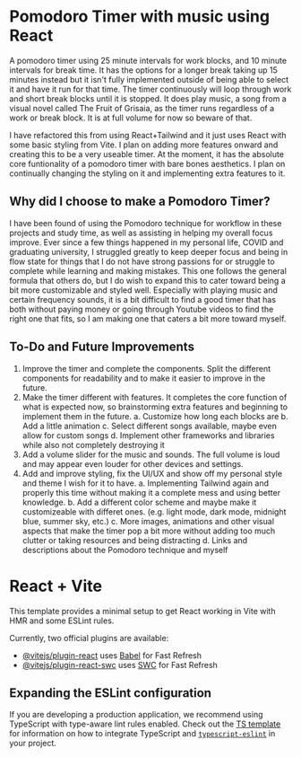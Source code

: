 # Pomodoro Timer with music using React

A pomodoro timer using 25 minute intervals for work blocks, and 10 minute intervals for break time. It has the options for a longer break taking up 15 minutes instead but it isn't fully implemented outside of being able to select it and have it run for that time. The timer continuously will loop through work and short break blocks until it is stopped. It does play music, a song from a visual novel called The Fruit of Grisaia, as the timer runs regardless of a work or break block. It is at full volume for now so beware of that.

I have refactored this from using React+Tailwind and it just uses React with some basic styling from Vite. I plan on adding more features onward and creating this to be a very useable timer. At the moment, it has the absolute core funtionality of a pomodoro timer with bare bones aesthetics. I plan on continually changing the styling on it and implementing extra features to it.

## Why did I choose to make a Pomodoro Timer?
I have been found of using the Pomodoro technique for workflow in these projects and study time, as well as assisting in helping my overall focus improve. Ever since a few things happened in my personal life, COVID and graduating university, I struggled greatly to keep deeper focus and being in flow state for things that I do not have strong passions for or struggle to complete while learning and making mistakes. This one follows the general formula that others do, but I do wish to expand this to cater toward being a bit more customizable and styled well. Especially with playing music and certain frequency sounds, it is a bit difficult to find a good timer that has both without paying money or going through Youtube videos to find the right one that fits, so I am making one that caters a bit more toward myself.

## To-Do and Future Improvements
1. Improve the timer and complete the components. Split the different components for readability and to make it easier to improve in the future.
2. Make the timer different with features. It completes the core function of what is expected now, so brainstorming extra features and beginning to implement them in the future.
    a. Customize how long each blocks are
    b. Add a little animation
    c. Select different songs available, maybe even allow for custom songs
    d. Implement other frameworks and libraries while also not completely destroying it
3. Add a volume slider for the music and sounds. The full volume is loud and may appear even louder for other devices and settings.
4. Add and improve styling, fix the UI/UX and show off my personal style and theme I wish for it to have.
    a. Implementing Tailwind again and properly this time without making it a complete mess and using better knowledge.
    b. Add a different color scheme and maybe make it customizeable with differet ones. (e.g. light mode, dark mode, midnight blue, summer sky, etc.)
    c. More images, animations and other visual aspects that make the timer pop a bit more without adding too much clutter or taking resources and being distracting
    d. Links and descriptions about the Pomodoro technique and myself

# React + Vite

This template provides a minimal setup to get React working in Vite with HMR and some ESLint rules.

Currently, two official plugins are available:

- [@vitejs/plugin-react](https://github.com/vitejs/vite-plugin-react/blob/main/packages/plugin-react) uses [Babel](https://babeljs.io/) for Fast Refresh
- [@vitejs/plugin-react-swc](https://github.com/vitejs/vite-plugin-react/blob/main/packages/plugin-react-swc) uses [SWC](https://swc.rs/) for Fast Refresh

## Expanding the ESLint configuration

If you are developing a production application, we recommend using TypeScript with type-aware lint rules enabled. Check out the [TS template](https://github.com/vitejs/vite/tree/main/packages/create-vite/template-react-ts) for information on how to integrate TypeScript and [`typescript-eslint`](https://typescript-eslint.io) in your project.
